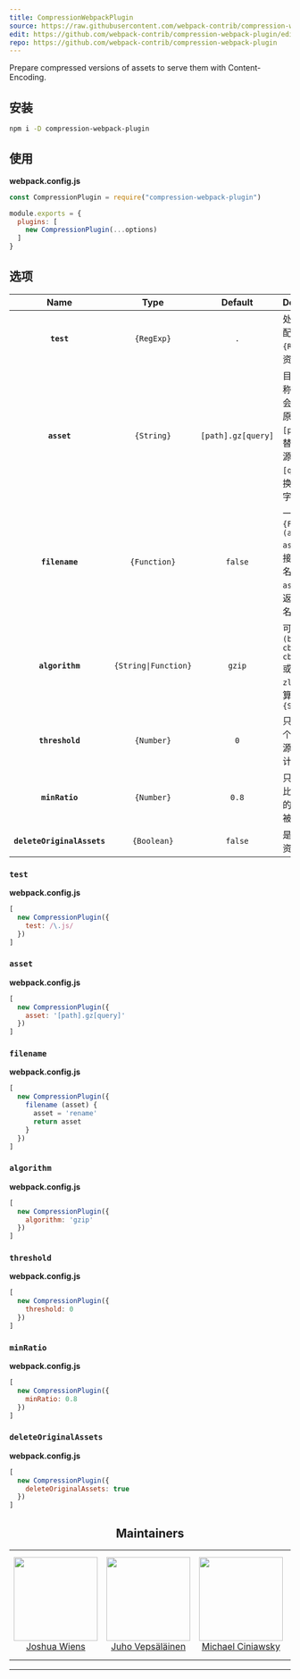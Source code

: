 ```yaml
---
title: CompressionWebpackPlugin
source: https://raw.githubusercontent.com/webpack-contrib/compression-webpack-plugin/master/README.md
edit: https://github.com/webpack-contrib/compression-webpack-plugin/edit/master/README.md
repo: https://github.com/webpack-contrib/compression-webpack-plugin
---
```

Prepare compressed versions of assets to serve them with Content-Encoding.

## 安装

```bash
npm i -D compression-webpack-plugin
```

## 使用

**webpack.config.js**

```js
const CompressionPlugin = require("compression-webpack-plugin")

module.exports = {
  plugins: [
    new CompressionPlugin(...options)
  ]
}
```

## 选项

|Name|Type|Default|Description|
|:--:|:--:|:-----:|:----------|
|**`test`**|`{RegExp}`|`.`|处理所有匹配此 `{RegExp}` 的资源|
|**`asset`**|`{String}`|`[path].gz[query]`|目标资源名称。 `[file]` 会被替换成原资源。`[path]` 会被替换成原资源路径， `[query]` 替换成原查询字符串|
|**`filename`**|`{Function}`|`false`|一个 `{Function}` `(asset) => asset`函数，接收原资源名（通过`asset`参数） 返回新资源名|
|**`algorithm`**|`{String\|Function}`|`gzip`|可以是 `(buffer, cb) => cb(buffer)`或者是使用`zlib`里面的算法的`{String}`|
|**`threshold`**|`{Number}`|`0`|只处理比这个值大的资源。按字节计算|
|**`minRatio`**|`{Number}`|`0.8`|只有压缩率比这个值小的资源才会被处理|
|**`deleteOriginalAssets`**|`{Boolean}`|`false`|是否删除原资源|


### `test`

**webpack.config.js**
```js
[
  new CompressionPlugin({
    test: /\.js/
  })
]
```

### `asset`
**webpack.config.js**
```js
[
  new CompressionPlugin({
    asset: '[path].gz[query]'
  })
]
```

### `filename`

**webpack.config.js**
```js
[
  new CompressionPlugin({
    filename (asset) {
      asset = 'rename'
      return asset
    }
  })
]
```

### `algorithm`

**webpack.config.js**
```js
[
  new CompressionPlugin({
    algorithm: 'gzip'
  })
]
```

### `threshold`

**webpack.config.js**
```js
[
  new CompressionPlugin({
    threshold: 0
  })
]
```

### `minRatio`

**webpack.config.js**
```js
[
  new CompressionPlugin({
    minRatio: 0.8
  })
]
```

### `deleteOriginalAssets`

**webpack.config.js**
```js
[
  new CompressionPlugin({
    deleteOriginalAssets: true
  })
]
```

<h2 align="center">Maintainers</h2>

<table>
  <tbody>
  <tr>
    <td align="center">
      <a href="https://github.com/d3viant0ne">
        <img width="150" height="150" src="https://github.com/d3viant0ne.png?v=3&s=150">
        </br>
        Joshua Wiens
      </a>
    </td>
    <td align="center">
      <a href="https://github.com/bebraw">
        <img width="150" height="150" src="https://github.com/bebraw.png?v=3&s=150">
        </br>
        Juho Vepsäläinen
      </a>
    </td>
    <td align="center">
      <a href="https://github.com/michael-ciniawsky">
        <img width="150" height="150" src="https://github.com/michael-ciniawsky.png?v=3&s=150">
        </br>
        Michael Ciniawsky
      </a>
    </td>
    <td align="center">
      <a href="https://github.com/evilebottnawi">
        <img width="150" height="150" src="https://github.com/evilebottnawi.png?v=3&s=150">
        </br>
        Alexander Krasnoyarov
      </a>
    </td>
  </tr>
  <tbody>
</table>


[npm]: https://img.shields.io/npm/v/compression-webpack-plugin.svg
[npm-url]: https://npmjs.com/package/compression-webpack-plugin

[node]: https://img.shields.io/node/v/compression-webpack-plugin.svg
[node-url]: https://nodejs.org

[deps]: https://david-dm.org/webpack-contrib/compression-webpack-plugin.svg
[deps-url]: https://david-dm.org/webpack-contrib/compression-webpack-plugin

[test]: https://secure.travis-ci.org/webpack-contrib/compression-webpack-plugin.svg
[test-url]: http://travis-ci.org/webpack-contrib/compression-webpack-plugin

[cover]: https://codecov.io/gh/webpack-contrib/compression-webpack-plugin/branch/master/graph/badge.svg
[cover-url]: https://codecov.io/gh/webpack-contrib/compression-webpack-plugin

[chat]: https://img.shields.io/badge/gitter-webpack%2Fwebpack-brightgreen.svg
[chat-url]: https://gitter.im/webpack/webpack



***

[chat]: https://img.shields.io/badge/gitter-webpack%2Fwebpack-brightgreen.svg
[chat-url]: https://gitter.im/webpack/webpack
